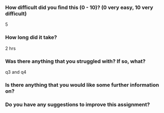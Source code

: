 ### How difficult did you find this (0 - 10)? (0 very easy, 10 very difficult)
5

### How long did it take?
2 hrs

### Was there anything that you struggled with?  If so, what?
q3 and q4

### Is there anything that you would like some further information on?


### Do you have any suggestions to improve this assignment?


